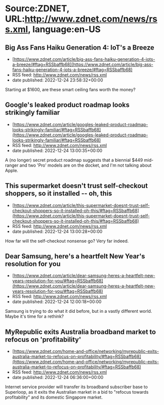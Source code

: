 # Source:ZDNET, URL:http://www.zdnet.com/news/rss.xml, language:en-US

## Big Ass Fans Haiku Generation 4: IoT's a Breeze
 - [https://www.zdnet.com/article/big-ass-fans-haiku-generation-4-iots-a-breeze/#ftag=RSSbaffb68](https://www.zdnet.com/article/big-ass-fans-haiku-generation-4-iots-a-breeze/#ftag=RSSbaffb68)
 - RSS feed: http://www.zdnet.com/news/rss.xml
 - date published: 2022-12-24 23:58:32+00:00

Starting at $1600, are these smart ceiling fans worth the money?

## Google's leaked product roadmap looks strikingly familiar
 - [https://www.zdnet.com/article/googles-leaked-product-roadmap-looks-strikingly-familiar/#ftag=RSSbaffb68](https://www.zdnet.com/article/googles-leaked-product-roadmap-looks-strikingly-familiar/#ftag=RSSbaffb68)
 - RSS feed: http://www.zdnet.com/news/rss.xml
 - date published: 2022-12-24 13:00:35+00:00

A (no longer) secret product roadmap suggests that a biennial $449 mid-ranger and two 'Pro' models are on the docket, and I'm not talking about Apple.

## This supermarket doesn't trust self-checkout shoppers, so it installed -- oh, this
 - [https://www.zdnet.com/article/this-supermarket-doesnt-trust-self-checkout-shoppers-so-it-installed-oh-this/#ftag=RSSbaffb68](https://www.zdnet.com/article/this-supermarket-doesnt-trust-self-checkout-shoppers-so-it-installed-oh-this/#ftag=RSSbaffb68)
 - RSS feed: http://www.zdnet.com/news/rss.xml
 - date published: 2022-12-24 13:00:28+00:00

How far will the self-checkout nonsense go? Very far indeed.

## Dear Samsung, here's a heartfelt New Year's resolution for you
 - [https://www.zdnet.com/article/dear-samsung-heres-a-heartfelt-new-years-resolution-for-you/#ftag=RSSbaffb68](https://www.zdnet.com/article/dear-samsung-heres-a-heartfelt-new-years-resolution-for-you/#ftag=RSSbaffb68)
 - RSS feed: http://www.zdnet.com/news/rss.xml
 - date published: 2022-12-24 12:00:18+00:00

Samsung is trying to do what it did before, but in a vastly different world. Maybe it's time for a rethink?

## MyRepublic exits Australia broadband market to refocus on 'profitability'
 - [https://www.zdnet.com/home-and-office/networking/myrepublic-exits-australia-market-to-refocus-on-profitability/#ftag=RSSbaffb68](https://www.zdnet.com/home-and-office/networking/myrepublic-exits-australia-market-to-refocus-on-profitability/#ftag=RSSbaffb68)
 - RSS feed: http://www.zdnet.com/news/rss.xml
 - date published: 2022-12-24 06:36:00+00:00

Internet service provider will transfer its broadband subscriber base to Superloop, as it exits the Australian market in a bid to "refocus towards profitability" and its domestic Singapore market.


